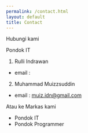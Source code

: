 ```yaml
---
permalink: /contact.html
layout: default
title: Contact
---
```


Hubungi kami

Pondok IT

1. Rulli Indrawan
 - email : 

2. Muhammad Muizzsuddin
 - email : muiz.idn@gmail.com

Atau ke Markas kami
 - Pondok IT
 - Pondok Programmer
